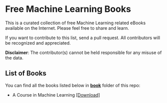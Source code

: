# Free Machine Learning Books

This is a curated collection of free Machine Learning related eBooks available on the Internet. Please feel free to share and learn.

If you want to contribute to this list, send a pull request. All contributors will be recognized and appreciated.

**Disclaimer**: The contributor(s) cannot be held responsible for any misuse of the data.

## List of Books

You can find all the books listed below in [**book**](/book) folder of this repo:

* A Course in Machine Learning [[Download]](/book/A%20Course%20in%20Machine%20Learning.pdf)

